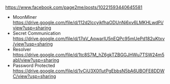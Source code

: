https://www.facebook.com/page2me/posts/10221593440645581
- MoonMiner
https://drive.google.com/file/d/112d2lccyjkfhaODUnNi6xv6LMKHLwdPi/view?usp=sharing
- Secret Communication
https://drive.google.com/file/d/17qV_AqwarlU5nEQPc95mUePd182uKtxv/view?usp=sharing
- Resolver
https://drive.google.com/file/d/1tc8S7M_hZ6gkTZBGGJHWu7TSW24m5abI/view?usp=sharing
- Password Protected
https://drive.google.com/file/d/1vCiU3X0l1utPgEbbsN5bA6UBOFE8DDWC/view?usp=sharing

